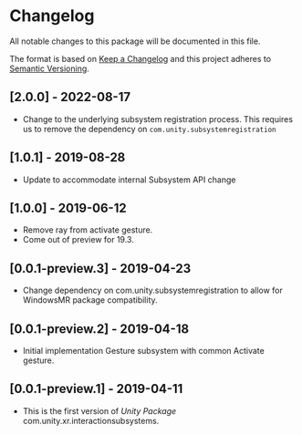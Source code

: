 # Changelog
All notable changes to this package will be documented in this file.

The format is based on [Keep a Changelog](http://keepachangelog.com/en/1.0.0/)
and this project adheres to [Semantic Versioning](http://semver.org/spec/v2.0.0.html).

## [2.0.0] - 2022-08-17
- Change to the underlying subsystem registration process. This requires us to remove the dependency on `com.unity.subsystemregistration`

## [1.0.1] - 2019-08-28
- Update to accommodate internal Subsystem API change

## [1.0.0] - 2019-06-12
- Remove ray from activate gesture.
- Come out of preview for 19.3.

## [0.0.1-preview.3] - 2019-04-23
- Change dependency on com.unity.subsystemregistration to allow for WindowsMR package compatibility.

## [0.0.1-preview.2] - 2019-04-18
- Initial implementation Gesture subsystem with common Activate gesture.

## [0.0.1-preview.1] - 2019-04-11
- This is the first version of *Unity Package* com.unity.xr.interactionsubsystems.
